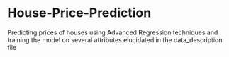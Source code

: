 # House-Price-Prediction
Predicting prices of houses using Advanced Regression techniques and training the model on several attributes elucidated in the data_description file
